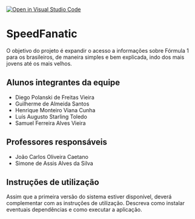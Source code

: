 [![Open in Visual Studio Code](https://classroom.github.com/assets/open-in-vscode-718a45dd9cf7e7f842a935f5ebbe5719a5e09af4491e668f4dbf3b35d5cca122.svg)](https://classroom.github.com/online_ide?assignment_repo_id=10847820&assignment_repo_type=AssignmentRepo)
# SpeedFanatic
O objetivo do projeto é expandir o acesso a informações sobre Fórmula 1 para os brasileiros, de maneira simples e bem explicada, indo dos mais jovens até os mais velhos. 

## Alunos integrantes da equipe

* Diego Polanski de Freitas Vieira
* Guilherme de Almeida Santos
* Henrique Monteiro Viana Cunha
* Luís Augusto Starling Toledo
* Samuel Ferreira Alves Vieira

## Professores responsáveis

* João Carlos Oliveira Caetano
* Simone de Assis Alves da Silva

## Instruções de utilização

Assim que a primeira versão do sistema estiver disponível, deverá complementar com as instruções de utilização. Descreva como instalar eventuais dependências e como executar a aplicação.
